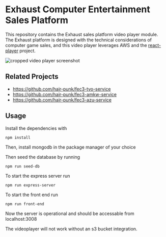 # Exhaust Computer Entertainment Sales Platform

This repository contains the Exhaust sales platform video player module.  The Exhaust platform is designed with the technical considerations of computer game sales, and this video player leverages AWS and the [react-player](https://github.com/CookPete/react-player) project.

![cropped video player screenshot](https://user-images.githubusercontent.com/1322821/60388296-2504f600-9a64-11e9-8d98-97cea548811b.png)

## Related Projects
  - https://github.com/hair-punk/fec3-tvo-service
  - https://github.com/hair-punk/fec3-amkw-service
  - https://github.com/hair-punk/fec3-azu-service

## Usage
Install the dependencies with

```npm install```

Then, install mongodb in the package manager of your choice

Then seed the database by running

```npm run seed-db```

To start the express server run

```npm run express-server```

To start the front end run

```npm run front-end```

Now the server is operational and should be accessable from localhost:3008

The videoplayer will not work without an s3 bucket integration.  

